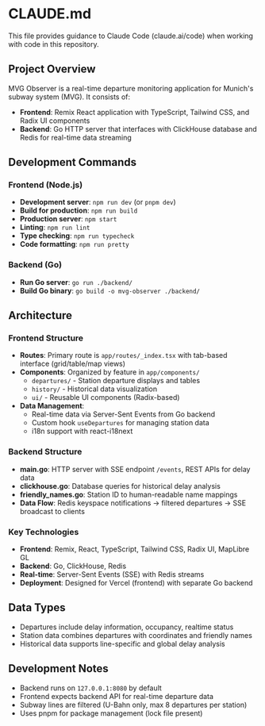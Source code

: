 # CLAUDE.md

This file provides guidance to Claude Code (claude.ai/code) when working with code in this repository.

## Project Overview

MVG Observer is a real-time departure monitoring application for Munich's subway system (MVG). It consists of:

- **Frontend**: Remix React application with TypeScript, Tailwind CSS, and Radix UI components
- **Backend**: Go HTTP server that interfaces with ClickHouse database and Redis for real-time data streaming

## Development Commands

### Frontend (Node.js)
- **Development server**: `npm run dev` (or `pnpm dev`)
- **Build for production**: `npm run build`
- **Production server**: `npm start`  
- **Linting**: `npm run lint`
- **Type checking**: `npm run typecheck`
- **Code formatting**: `npm run pretty`

### Backend (Go)
- **Run Go server**: `go run ./backend/`
- **Build Go binary**: `go build -o mvg-observer ./backend/`

## Architecture

### Frontend Structure
- **Routes**: Primary route is `app/routes/_index.tsx` with tab-based interface (grid/table/map views)
- **Components**: Organized by feature in `app/components/` 
  - `departures/` - Station departure displays and tables
  - `history/` - Historical data visualization
  - `ui/` - Reusable UI components (Radix-based)
- **Data Management**: 
  - Real-time data via Server-Sent Events from Go backend
  - Custom hook `useDepartures` for managing station data
  - i18n support with react-i18next

### Backend Structure  
- **main.go**: HTTP server with SSE endpoint `/events`, REST APIs for delay data
- **clickhouse.go**: Database queries for historical delay analysis
- **friendly_names.go**: Station ID to human-readable name mappings
- **Data Flow**: Redis keyspace notifications → filtered departures → SSE broadcast to clients

### Key Technologies
- **Frontend**: Remix, React, TypeScript, Tailwind CSS, Radix UI, MapLibre GL
- **Backend**: Go, ClickHouse, Redis
- **Real-time**: Server-Sent Events (SSE) with Redis streams
- **Deployment**: Designed for Vercel (frontend) with separate Go backend

## Data Types
- Departures include delay information, occupancy, realtime status
- Station data combines departures with coordinates and friendly names
- Historical data supports line-specific and global delay analysis

## Development Notes
- Backend runs on `127.0.0.1:8080` by default
- Frontend expects backend API for real-time departure data
- Subway lines are filtered (U-Bahn only, max 8 departures per station)
- Uses pnpm for package management (lock file present)